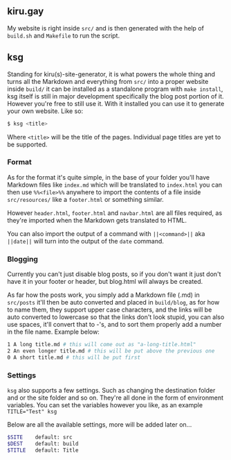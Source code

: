 kiru.gay
--------

My website is right inside `src/` and is then generated with the help of
`build.sh` and `Makefile` to run the script.

ksg
---

Standing for kiru(s)-site-generator, it is what powers the whole thing
and turns all the Markdown and everything from `src/` into a proper
website inside `build/` it can be installed as a standalone program with
`make install`, ksg itself is still in major development specifically
the blog post portion of it. However you're free to still use it.  With
it installed you can use it to generate your own website. Like so:

```sh
$ ksg <title>
```

Where `<title>` will be the title of the pages. Individual page titles
are yet to be supported.

### Format

As for the format it's quite simple, in the base of your folder you'll
have Markdown files like `index.md` which will be translated to
`index.html` you can then use `%%<file>%%` anywhere to import the
contents of a file inside `src/resources/` like a `footer.html` or
something similar.

However `header.html`, `footer.html` and `navbar.html` are all files
required, as they're imported when the Markdown gets translated to HTML.

You can also import the output of a command with `||<command>||` aka
`||date||` will turn into the output of the `date` command.

### Blogging

Currently you can't just disable blog posts, so if you don't want it
just don't have it in your footer or header, but blog.html will always
be created.

As far how the posts work, you simply add a Markdown file (.md) in
`src/posts` it'll then be auto converted and placed in `build/blog`, as
for how to name them, they support upper case characters, and the links
will be auto converted to lowercase so that the links don't look stupid,
you can also use spaces, it'll convert that to -'s, and to sort them
properly add a number in the file name. Example below:

```sh
1 A long title.md # this will come out as "a-long-title.html"
2 An even longer title.md # this will be put above the previous one
0 A short title.md # this will be put first
```

### Settings

`ksg` also supports a few settings. Such as changing the destination
folder and or the site folder and so on. They're all done in the form of
environment variables. You can set the variables however you like, as an
example `TITLE="Test" ksg`

Below are all the available settings, more will be added later on...

```sh
$SITE    default: src
$DEST    default: build
$TITLE   default: Title
```

